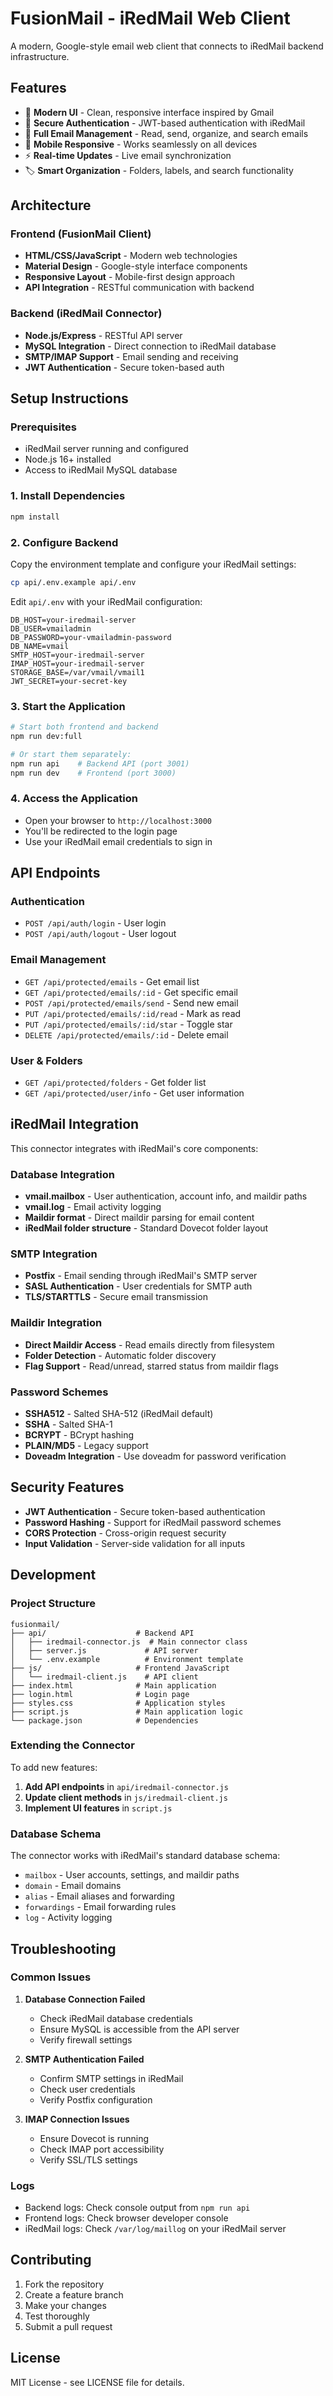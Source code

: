 # FusionMail - iRedMail Web Client

A modern, Google-style email web client that connects to iRedMail backend infrastructure.

## Features

- 🎨 **Modern UI** - Clean, responsive interface inspired by Gmail
- 🔐 **Secure Authentication** - JWT-based authentication with iRedMail
- 📧 **Full Email Management** - Read, send, organize, and search emails
- 📱 **Mobile Responsive** - Works seamlessly on all devices
- ⚡ **Real-time Updates** - Live email synchronization
- 🏷️ **Smart Organization** - Folders, labels, and search functionality

## Architecture

### Frontend (FusionMail Client)
- **HTML/CSS/JavaScript** - Modern web technologies
- **Material Design** - Google-style interface components
- **Responsive Layout** - Mobile-first design approach
- **API Integration** - RESTful communication with backend

### Backend (iRedMail Connector)
- **Node.js/Express** - RESTful API server
- **MySQL Integration** - Direct connection to iRedMail database
- **SMTP/IMAP Support** - Email sending and receiving
- **JWT Authentication** - Secure token-based auth

## Setup Instructions

### Prerequisites
- iRedMail server running and configured
- Node.js 16+ installed
- Access to iRedMail MySQL database

### 1. Install Dependencies
```bash
npm install
```

### 2. Configure Backend
Copy the environment template and configure your iRedMail settings:
```bash
cp api/.env.example api/.env
```

Edit `api/.env` with your iRedMail configuration:
```env
DB_HOST=your-iredmail-server
DB_USER=vmailadmin
DB_PASSWORD=your-vmailadmin-password
DB_NAME=vmail
SMTP_HOST=your-iredmail-server
IMAP_HOST=your-iredmail-server
STORAGE_BASE=/var/vmail/vmail1
JWT_SECRET=your-secret-key
```

### 3. Start the Application
```bash
# Start both frontend and backend
npm run dev:full

# Or start them separately:
npm run api    # Backend API (port 3001)
npm run dev    # Frontend (port 3000)
```

### 4. Access the Application
- Open your browser to `http://localhost:3000`
- You'll be redirected to the login page
- Use your iRedMail email credentials to sign in

## API Endpoints

### Authentication
- `POST /api/auth/login` - User login
- `POST /api/auth/logout` - User logout

### Email Management
- `GET /api/protected/emails` - Get email list
- `GET /api/protected/emails/:id` - Get specific email
- `POST /api/protected/emails/send` - Send new email
- `PUT /api/protected/emails/:id/read` - Mark as read
- `PUT /api/protected/emails/:id/star` - Toggle star
- `DELETE /api/protected/emails/:id` - Delete email

### User & Folders
- `GET /api/protected/folders` - Get folder list
- `GET /api/protected/user/info` - Get user information

## iRedMail Integration

This connector integrates with iRedMail's core components:

### Database Integration
- **vmail.mailbox** - User authentication, account info, and maildir paths
- **vmail.log** - Email activity logging
- **Maildir format** - Direct maildir parsing for email content
- **iRedMail folder structure** - Standard Dovecot folder layout

### SMTP Integration
- **Postfix** - Email sending through iRedMail's SMTP server
- **SASL Authentication** - User credentials for SMTP auth
- **TLS/STARTTLS** - Secure email transmission

### Maildir Integration
- **Direct Maildir Access** - Read emails directly from filesystem
- **Folder Detection** - Automatic folder discovery
- **Flag Support** - Read/unread, starred status from maildir flags

### Password Schemes
- **SSHA512** - Salted SHA-512 (iRedMail default)
- **SSHA** - Salted SHA-1
- **BCRYPT** - BCrypt hashing
- **PLAIN/MD5** - Legacy support
- **Doveadm Integration** - Use doveadm for password verification

## Security Features

- **JWT Authentication** - Secure token-based authentication
- **Password Hashing** - Support for iRedMail password schemes
- **CORS Protection** - Cross-origin request security
- **Input Validation** - Server-side validation for all inputs

## Development

### Project Structure
```
fusionmail/
├── api/                    # Backend API
│   ├── iredmail-connector.js  # Main connector class
│   ├── server.js             # API server
│   └── .env.example          # Environment template
├── js/                     # Frontend JavaScript
│   └── iredmail-client.js    # API client
├── index.html              # Main application
├── login.html              # Login page
├── styles.css              # Application styles
├── script.js               # Main application logic
└── package.json            # Dependencies
```

### Extending the Connector

To add new features:

1. **Add API endpoints** in `api/iredmail-connector.js`
2. **Update client methods** in `js/iredmail-client.js`
3. **Implement UI features** in `script.js`

### Database Schema

The connector works with iRedMail's standard database schema:
- `mailbox` - User accounts, settings, and maildir paths
- `domain` - Email domains
- `alias` - Email aliases and forwarding
- `forwardings` - Email forwarding rules
- `log` - Activity logging

## Troubleshooting

### Common Issues

1. **Database Connection Failed**
   - Check iRedMail database credentials
   - Ensure MySQL is accessible from the API server
   - Verify firewall settings

2. **SMTP Authentication Failed**
   - Confirm SMTP settings in iRedMail
   - Check user credentials
   - Verify Postfix configuration

3. **IMAP Connection Issues**
   - Ensure Dovecot is running
   - Check IMAP port accessibility
   - Verify SSL/TLS settings

### Logs
- Backend logs: Check console output from `npm run api`
- Frontend logs: Check browser developer console
- iRedMail logs: Check `/var/log/maillog` on your iRedMail server

## Contributing

1. Fork the repository
2. Create a feature branch
3. Make your changes
4. Test thoroughly
5. Submit a pull request

## License

MIT License - see LICENSE file for details.